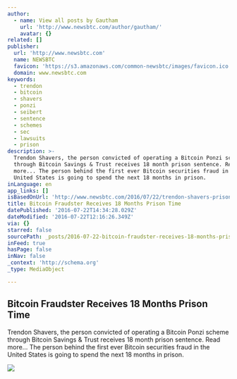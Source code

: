 ```yaml
---
author:
  - name: View all posts by Gautham
    url: 'http://www.newsbtc.com/author/gautham/'
    avatar: {}
related: []
publisher:
  url: 'http://www.newsbtc.com'
  name: NEWSBTC
  favicon: 'https://s3.amazonaws.com/common-newsbtc/images/favicon.ico'
  domain: www.newsbtc.com
keywords:
  - trendon
  - bitcoin
  - shavers
  - ponzi
  - seibert
  - sentence
  - schemes
  - sec
  - lawsuits
  - prison
description: >-
  Trendon Shavers, the person convicted of operating a Bitcoin Ponzi scheme
  through Bitcoin Savings & Trust receives 18 month prison sentence. Read
  more... The person behind the first ever Bitcoin securities fraud in the
  United States is going to spend the next 18 months in prison.
inLanguage: en
app_links: []
isBasedOnUrl: 'http://www.newsbtc.com/2016/07/22/trendon-shavers-prison-sentence/'
title: Bitcoin Fraudster Receives 18 Months Prison Time
datePublished: '2016-07-22T14:34:28.029Z'
dateModified: '2016-07-22T12:16:26.349Z'
via: {}
starred: false
sourcePath: _posts/2016-07-22-bitcoin-fraudster-receives-18-months-prison-time.md
inFeed: true
hasPage: false
inNav: false
_context: 'http://schema.org'
_type: MediaObject

---
```

<article style=""><h1>Bitcoin Fraudster Receives 18 Months Prison Time</h1><p>Trendon Shavers, the person convicted of operating a Bitcoin Ponzi scheme through Bitcoin Savings &amp; Trust receives 18 month prison sentence. Read more... The person behind the first ever Bitcoin securities fraud in the United States is going to spend the next 18 months in prison.</p><img src="http://s3.amazonaws.com/main-newsbtc-images/2016/07/22124645/4312159033_6b1c4ce360_z.jpg" /></article>